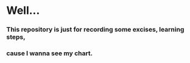 # Well...
### This repository is just for recording some excises, learning steps, 
### cause I wanna see my chart.